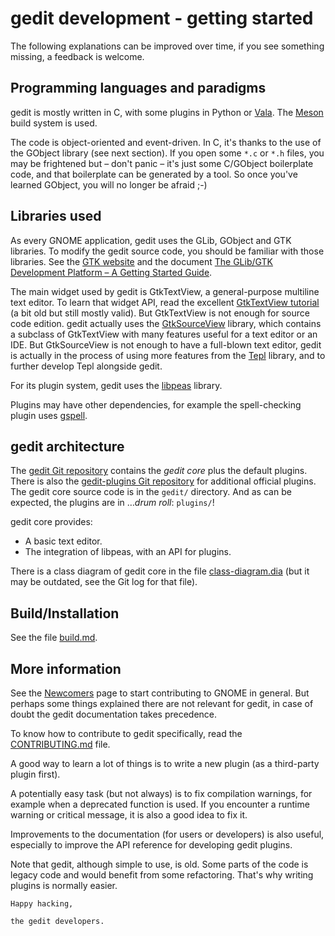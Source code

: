gedit development - getting started
===================================

The following explanations can be improved over time, if you see something
missing, a feedback is welcome.

Programming languages and paradigms
-----------------------------------

gedit is mostly written in C, with some plugins in Python or
[Vala](https://wiki.gnome.org/Projects/Vala/). The
[Meson](https://mesonbuild.com/) build system is used.

The code is object-oriented and event-driven. In C, it's thanks to the use of
the GObject library (see next section). If you open some `*.c` or `*.h` files,
you may be frightened but – don't panic – it's just some C/GObject boilerplate
code, and that boilerplate can be generated by a tool. So once you've learned
GObject, you will no longer be afraid ;-)

Libraries used
--------------

As every GNOME application, gedit uses the GLib, GObject and GTK libraries. To
modify the gedit source code, you should be familiar with those libraries. See
the [GTK website](https://www.gtk.org/) and the document
[The GLib/GTK Development Platform – A Getting Started Guide](https://informatique-libre.be/swilmet/glib-gtk-book/).

The main widget used by gedit is GtkTextView, a general-purpose multiline text
editor. To learn that widget API, read the excellent
[GtkTextView tutorial](http://www.bravegnu.org/gtktext/) (a bit old but still
mostly valid). But GtkTextView is not enough for source code edition. gedit
actually uses the
[GtkSourceView](https://wiki.gnome.org/Projects/GtkSourceView) library, which
contains a subclass of GtkTextView with many features useful for a text editor
or an IDE. But GtkSourceView is not enough to have a full-blown text editor,
gedit is actually in the process of using more features from the
[Tepl](https://gitlab.gnome.org/swilmet/tepl) library, and to further develop
Tepl alongside gedit.

For its plugin system, gedit uses the
[libpeas](https://wiki.gnome.org/Projects/Libpeas) library.

Plugins may have other dependencies, for example the spell-checking plugin uses
[gspell](https://gitlab.gnome.org/GNOME/gspell).

gedit architecture
------------------

The [gedit Git repository](https://gitlab.gnome.org/GNOME/gedit) contains the
_gedit core_ plus the default plugins. There is also the
[gedit-plugins Git repository](https://gitlab.gnome.org/GNOME/gedit-plugins)
for additional official plugins. The gedit core source code is in the `gedit/`
directory. And as can be expected, the plugins are in …*drum roll*: `plugins/`!

gedit core provides:
- A basic text editor.
- The integration of libpeas, with an API for plugins.

There is a class diagram of gedit core in the file
[class-diagram.dia](class-diagram.dia) (but it may be outdated, see the Git log
for that file).

Build/Installation
------------------

See the file [build.md](build.md).

More information
----------------

See the [Newcomers](https://wiki.gnome.org/Newcomers/) page to start
contributing to GNOME in general. But perhaps some things explained there are
not relevant for gedit, in case of doubt the gedit documentation takes
precedence.

To know how to contribute to gedit specifically, read the
[CONTRIBUTING.md](../CONTRIBUTING.md) file.

A good way to learn a lot of things is to write a new plugin (as a third-party
plugin first).

A potentially easy task (but not always) is to fix compilation warnings, for
example when a deprecated function is used. If you encounter a runtime warning
or critical message, it is also a good idea to fix it.

Improvements to the documentation (for users or developers) is also useful,
especially to improve the API reference for developing gedit plugins.

Note that gedit, although simple to use, is old. Some parts of the code is
legacy code and would benefit from some refactoring. That's why writing plugins
is normally easier.

    Happy hacking,

    the gedit developers.
